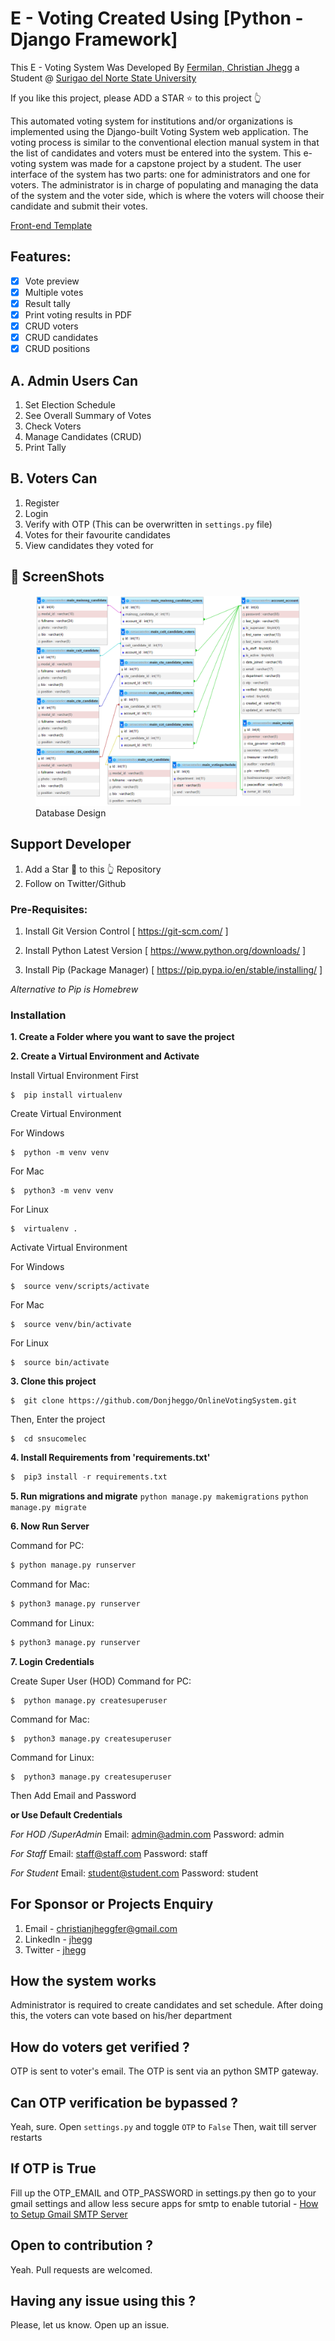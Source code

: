 # E - Voting Created Using [Python - Django Framework]
This E - Voting System Was Developed By [Fermilan, Christian Jhegg](https://www.facebook.com/Donjheggo/) a Student @ [Surigao del Norte State University](https://snsu.edu.ph/)



If you like this project, please ADD a STAR ⭐️  to this project 👆

This automated voting system for institutions and/or organizations is implemented using the Django-built Voting System web application. The voting process is similar to the conventional election manual system in that the list of candidates and voters must be entered into the system. This e-voting system was made for a capstone project by a student. The user interface of the system has two parts: one for administrators and one for voters. The administrator is in charge of populating and managing the data of the system and the voter side, which is where the voters will choose their candidate and submit their votes.


[Front-end Template](https://startbootstrap.com/theme/sb-admin-2 "SB Admin 2")


## Features:

- [x] Vote preview
- [x] Multiple votes
- [x] Result tally
- [x] Print voting results in PDF
- [x] CRUD voters
- [x] CRUD candidates
- [x] CRUD positions

## A. Admin Users Can
1. Set Election Schedule
2. See Overall Summary of Votes
3. Check Voters
4. Manage Candidates (CRUD)
5. Print Tally


## B. Voters Can
1. Register
2. Login
3. Verify with OTP (This can be overwritten in `settings.py` file)
4. Votes for their favourite candidates
5. View candidates they voted for

## 📸 ScreenShots
<figure>
  <img
  src="screenshots/ERD/ERD.png"
  alt="ERD">
  <figcaption>Database Design</figcaption>
</figure>




## Support Developer
1. Add a Star 🌟 to this 👆 Repository
2. Follow on Twitter/Github




### Pre-Requisites:
1. Install Git Version Control
[ https://git-scm.com/ ]

2. Install Python Latest Version
[ https://www.python.org/downloads/ ]

3. Install Pip (Package Manager)
[ https://pip.pypa.io/en/stable/installing/ ]

*Alternative to Pip is Homebrew*


### Installation
**1. Create a Folder where you want to save the project**

**2. Create a Virtual Environment and Activate**

Install Virtual Environment First
```
$  pip install virtualenv
```

Create Virtual Environment

For Windows
```
$  python -m venv venv
```
For Mac
```
$  python3 -m venv venv
```
For Linux
```
$  virtualenv .
```

Activate Virtual Environment

For Windows
```
$  source venv/scripts/activate
```

For Mac
```
$  source venv/bin/activate
```

For Linux
```
$  source bin/activate
```

**3. Clone this project**
```
$  git clone https://github.com/Donjheggo/OnlineVotingSystem.git
```

Then, Enter the project
```
$  cd snsucomelec
```

**4. Install Requirements from 'requirements.txt'**
```python
$  pip3 install -r requirements.txt
```

**5. Run migrations and migrate**
```python manage.py makemigrations```
```python manage.py migrate```

**6. Now Run Server**

Command for PC:
```python
$ python manage.py runserver
```

Command for Mac:
```python
$ python3 manage.py runserver
```

Command for Linux:
```python
$ python3 manage.py runserver
```

**7. Login Credentials**

Create Super User (HOD)
Command for PC:
```
$  python manage.py createsuperuser
```

Command for Mac:
```
$  python3 manage.py createsuperuser
```

Command for Linux:
```
$  python3 manage.py createsuperuser
```



Then Add Email and Password

**or Use Default Credentials**

*For HOD /SuperAdmin*
Email: admin@admin.com
Password: admin

*For Staff*
Email: staff@staff.com
Password: staff

*For Student*
Email: student@student.com
Password: student



## For Sponsor or Projects Enquiry
1. Email - christianjheggfer@gmail.com
2. LinkedIn - [jhegg](https://www.linkedin.com/in/christian-jhegg-fermilan-216752222/)
2. Twitter - [jhegg](https://www.facebook.com/Donjheggo)



## How the system works
Administrator is required to create candidates and set schedule. 
After doing this, the voters can vote based on his/her department

## How do voters get verified ?
OTP is sent to voter's email.
The OTP is sent via an python SMTP gateway. 

## Can OTP verification be bypassed ?
Yeah, sure.
Open `settings.py` and toggle `OTP` to  `False`
Then, wait till server restarts

## If OTP is True
Fill up the OTP_EMAIL and OTP_PASSWORD in settings.py
then go to your gmail settings and allow less secure apps for smtp to enable
tutorial - [How to Setup Gmail SMTP Server](https://www.youtube.com/watch?v=1YXVdyVuFGA)


## Open to contribution ?
Yeah. Pull requests are welcomed.

## Having any issue using this ?
Please, let us know. Open up an issue. 


